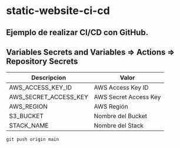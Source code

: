 # static-website-ci-cd

## Ejemplo de realizar CI/CD con GitHub.

## Variables Secrets and Variables => Actions => Repository Secrets

| Descripcion              | Valor                 |
|--------------------------|-----------------------|
| AWS_ACCESS_KEY_ID        | AWS Access Key ID     |
| AWS_SECRET_ACCESS_KEY    | AWS Secret Access Key |
| AWS_REGION               | AWS Región            |
| S3_BUCKET                | Nombre del Bucket     |
| STACK_NAME               | Nombre del Stack      |



```
git push origin main
```
